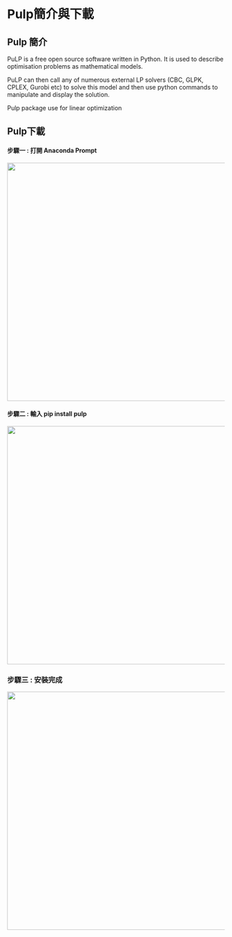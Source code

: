 # Pulp簡介與下載
## Pulp 簡介

PuLP is a free open source software written in Python. It is used to describe optimisation problems as mathematical models.

PuLP can then call any of numerous external LP solvers (CBC, GLPK, CPLEX, Gurobi etc) to solve this model and then use python commands to manipulate and display the solution.

Pulp package use for linear optimization

## Pulp下載

#### 步驟一 : 打開 Anaconda Prompt
<img src="https://github.com/jasonyoyo/python-pulp/blob/master/picture/anaconda%20prompt.png" width="550">

#### 步驟二 : 輸入 pip install pulp
<img src="https://github.com/jasonyoyo/python-pulp/blob/master/picture/install.png" width="550">

### 步驟三 : 安裝完成
<img src="https://github.com/wurmen/Gurobi-Python/blob/master/python-gurobi%20%20model/picture/python%E6%95%B8%E5%AD%B8%E5%BC%8F%E5%AD%90.png" width="550">
